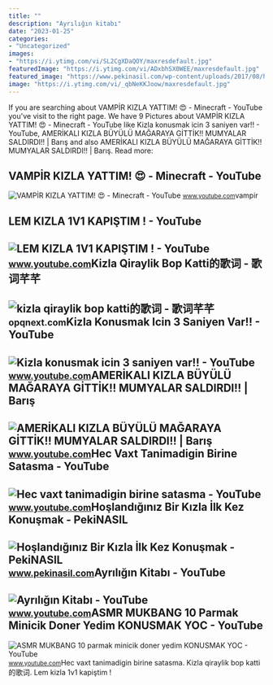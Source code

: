 ```yaml
---
title: ""
description: "Ayrılığın kitabı"
date: "2023-01-25"
categories:
- "Uncategorized"
images:
- "https://i.ytimg.com/vi/SL2CgXDaQOY/maxresdefault.jpg"
featuredImage: "https://i.ytimg.com/vi/ADxbhSX0WEE/maxresdefault.jpg"
featured_image: "https://www.pekinasil.com/wp-content/uploads/2017/08/hoslandiginiz-bir-kizla-ilk-kez-konusmak-768x442.jpg"
image: "https://i.ytimg.com/vi/_qbNeKKJoow/maxresdefault.jpg"
---
```


If you are searching about VAMPİR KIZLA YATTIM! ️😍 - Minecraft - YouTube you've visit to the right page. We have 9 Pictures about VAMPİR KIZLA YATTIM! ️😍 - Minecraft - YouTube like Kizla konusmak icin 3 saniyen var!! - YouTube, AMERİKALI KIZLA BÜYÜLÜ MAĞARAYA GİTTİK!! MUMYALAR SALDIRDI!! | Barış and also AMERİKALI KIZLA BÜYÜLÜ MAĞARAYA GİTTİK!! MUMYALAR SALDIRDI!! | Barış. Read more:

VAMPİR KIZLA YATTIM! ️😍 - Minecraft - YouTube
---------------------------------------------

 ![VAMPİR KIZLA YATTIM! ️😍 - Minecraft - YouTube](https://i.ytimg.com/vi/26TElN8gLsY/maxresdefault.jpg) <small>www.youtube.com</small>vampir

LEM KIZLA 1V1 KAPIŞTIM ! - YouTube
----------------------------------

 ![LEM KIZLA 1V1 KAPIŞTIM ! - YouTube](https://i.ytimg.com/vi/rQBbLiYOFnA/maxresdefault.jpg) <small>www.youtube.com</small>Kizla Qiraylik Bop Katti的歌词 - 歌词芊芊
----------------------------------

 ![kizla qiraylik bop katti的歌词 - 歌词芊芊](http://p3.music.126.net/m3r1E3Edki7fFCNeFnnj1A==/109951165524075975.jpg) <small>opqnext.com</small>Kizla Konusmak Icin 3 Saniyen Var!! - YouTube
---------------------------------------------

 ![Kizla konusmak icin 3 saniyen var!! - YouTube](https://i.ytimg.com/vi/7Tqu3FHnSRY/maxres2.jpg?sqp=-oaymwEoCIAKENAF8quKqQMcGADwAQH4Ac4FgAKACooCDAgAEAEYHSBlKBswDw==&rs=AOn4CLDrIAGjQeSNb-6DCwprOiAQMbXgBg) <small>www.youtube.com</small>AMERİKALI KIZLA BÜYÜLÜ MAĞARAYA GİTTİK!! MUMYALAR SALDIRDI!! | Barış
--------------------------------------------------------------------

 ![AMERİKALI KIZLA BÜYÜLÜ MAĞARAYA GİTTİK!! MUMYALAR SALDIRDI!! | Barış](https://i.ytimg.com/vi/_qbNeKKJoow/maxresdefault.jpg) <small>www.youtube.com</small>Hec Vaxt Tanimadigin Birine Satasma - YouTube
---------------------------------------------

 ![Hec vaxt tanimadigin birine satasma - YouTube](https://i.ytimg.com/vi/SL2CgXDaQOY/maxresdefault.jpg) <small>www.youtube.com</small>Hoşlandığınız Bir Kızla İlk Kez Konuşmak - PekiNASIL
----------------------------------------------------

 ![Hoşlandığınız Bir Kızla İlk Kez Konuşmak - PekiNASIL](https://www.pekinasil.com/wp-content/uploads/2017/08/hoslandiginiz-bir-kizla-ilk-kez-konusmak-768x442.jpg) <small>www.pekinasil.com</small>Ayrılığın Kitabı - YouTube
--------------------------

 ![Ayrılığın Kitabı - YouTube](https://i.ytimg.com/vi/ADxbhSX0WEE/maxresdefault.jpg) <small>www.youtube.com</small>ASMR MUKBANG 10 Parmak Minicik Doner Yedim KONUSMAK YOC - YouTube
-----------------------------------------------------------------

 ![ASMR MUKBANG 10 parmak minicik doner yedim KONUSMAK YOC - YouTube](https://i.ytimg.com/vi/WC-wWep1Tu0/maxresdefault.jpg) <small>www.youtube.com</small>Hec vaxt tanimadigin birine satasma. Kizla qiraylik bop katti的歌词. Lem kizla 1v1 kapiştim !
